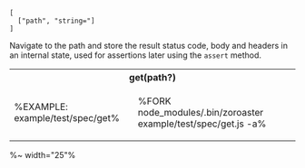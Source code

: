 ```### get => Tester
[
  ["path", "string="]
]
```

Navigate to the path and store the result status code, body and headers in an internal state, used for assertions later using the `assert` method.

<table>
<tr><th colspan="2">get(path?)</th></tr>
<!-- block-start -->
<tr><td>

%EXAMPLE: example/test/spec/get%
</td>
<td>

%FORK node_modules/.bin/zoroaster example/test/spec/get.js -a%
</td></tr>
</table>

%~ width="25"%